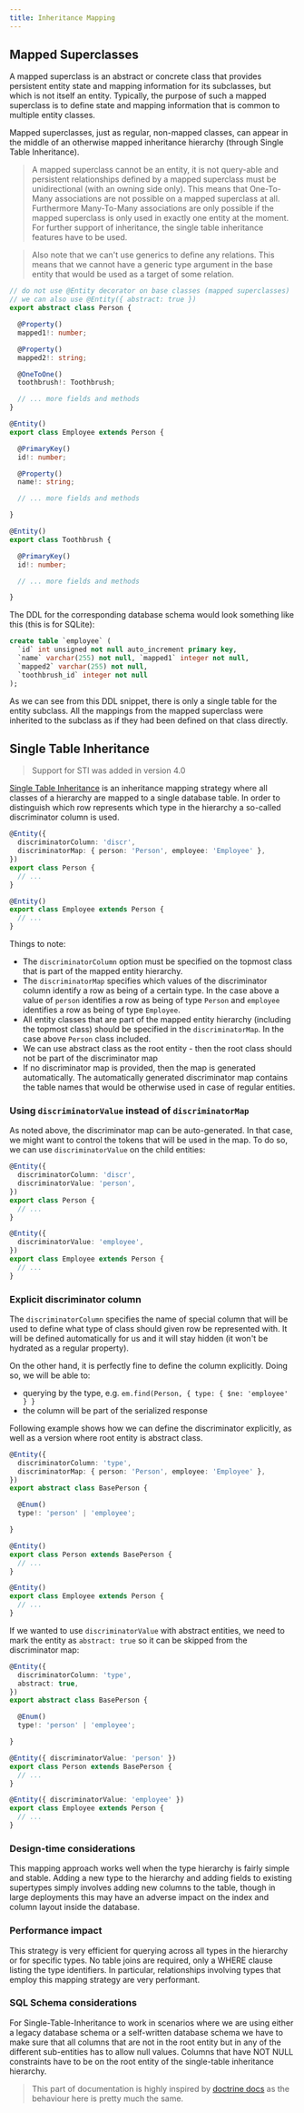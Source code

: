 ```yaml
---
title: Inheritance Mapping
---
```


## Mapped Superclasses

A mapped superclass is an abstract or concrete class that provides persistent entity state and mapping information for its subclasses, but which is not itself an entity. Typically, the purpose of such
a mapped superclass is to define state and mapping information that is common to multiple entity classes.

Mapped superclasses, just as regular, non-mapped classes, can appear in the middle of an otherwise mapped inheritance hierarchy (through Single Table Inheritance).

> A mapped superclass cannot be an entity, it is not query-able and persistent relationships defined
> by a mapped superclass must be unidirectional (with an owning side only). This means that One-To-Many
> associations are not possible on a mapped superclass at all. Furthermore Many-To-Many associations
> are only possible if the mapped superclass is only used in exactly one entity at the moment. For
> further support of inheritance, the single table inheritance features have to be used.

> Also note that we can't use generics to define any relations. This means that we cannot have a generic type argument in the base entity that would be used as a target of some relation.

```ts
// do not use @Entity decorator on base classes (mapped superclasses)
// we can also use @Entity({ abstract: true })
export abstract class Person {

  @Property()
  mapped1!: number;

  @Property()
  mapped2!: string;

  @OneToOne()
  toothbrush!: Toothbrush;

  // ... more fields and methods
}

@Entity()
export class Employee extends Person {

  @PrimaryKey()
  id!: number;

  @Property()
  name!: string;

  // ... more fields and methods

}

@Entity()
export class Toothbrush {

  @PrimaryKey()
  id!: number;

  // ... more fields and methods

}
```

The DDL for the corresponding database schema would look something like this (this is for SQLite):

```sql
create table `employee` (
  `id` int unsigned not null auto_increment primary key,
  `name` varchar(255) not null, `mapped1` integer not null,
  `mapped2` varchar(255) not null,
  `toothbrush_id` integer not null
);
```

As we can see from this DDL snippet, there is only a single table for the entity subclass. All the mappings from the mapped superclass were inherited to the subclass as if they had been defined on
that class directly.

## Single Table Inheritance

> Support for STI was added in version 4.0

[Single Table Inheritance](https://martinfowler.com/eaaCatalog/singleTableInheritance.html)
is an inheritance mapping strategy where all classes of a hierarchy are mapped to a single database table. In order to distinguish which row represents which type in the hierarchy a so-called
discriminator column is used.

```ts
@Entity({
  discriminatorColumn: 'discr',
  discriminatorMap: { person: 'Person', employee: 'Employee' },
})
export class Person {
  // ...
}

@Entity()
export class Employee extends Person {
  // ...
}
```

Things to note:

- The `discriminatorColumn` option must be specified on the topmost class that is part of the mapped entity hierarchy.
- The `discriminatorMap` specifies which values of the discriminator column identify a row as being of a certain type. In the case above a value of `person` identifies a row as being of type `Person`
  and `employee` identifies a row as being of type
  `Employee`.
- All entity classes that are part of the mapped entity hierarchy (including the topmost class) should be specified in the `discriminatorMap`. In the case above `Person` class included.
- We can use abstract class as the root entity - then the root class should not be part of the discriminator map
- If no discriminator map is provided, then the map is generated automatically. The automatically generated discriminator map contains the table names that would be otherwise used in case of regular
  entities.

### Using `discriminatorValue` instead of `discriminatorMap`

As noted above, the discriminator map can be auto-generated. In that case, we might want to control the tokens that will be used in the map. To do so, we can use
`discriminatorValue` on the child entities:

```ts
@Entity({
  discriminatorColumn: 'discr',
  discriminatorValue: 'person',
})
export class Person {
  // ...
}

@Entity({
  discriminatorValue: 'employee',
})
export class Employee extends Person {
  // ...
}
```

### Explicit discriminator column

The `discriminatorColumn` specifies the name of special column that will be used to define what type of class should given row be represented with. It will be defined automatically for us and it will
stay hidden (it won't be hydrated as a regular property).

On the other hand, it is perfectly fine to define the column explicitly. Doing so, we will be able to:

- querying by the type, e.g. `em.find(Person, { type: { $ne: 'employee' } }`
- the column will be part of the serialized response

Following example shows how we can define the discriminator explicitly, as well as a version where root entity is abstract class.

```ts
@Entity({
  discriminatorColumn: 'type',
  discriminatorMap: { person: 'Person', employee: 'Employee' },
})
export abstract class BasePerson {

  @Enum()
  type!: 'person' | 'employee';

}

@Entity()
export class Person extends BasePerson {
  // ...
}

@Entity()
export class Employee extends Person {
  // ...
}
```

If we wanted to use `discriminatorValue` with abstract entities, we need to mark the entity as `abstract: true` so it can be skipped from the discriminator map:

```ts
@Entity({
  discriminatorColumn: 'type',
  abstract: true,
})
export abstract class BasePerson {

  @Enum()
  type!: 'person' | 'employee';

}

@Entity({ discriminatorValue: 'person' })
export class Person extends BasePerson {
  // ...
}

@Entity({ discriminatorValue: 'employee' })
export class Employee extends Person {
  // ...
}
```

### Design-time considerations

This mapping approach works well when the type hierarchy is fairly simple and stable. Adding a new type to the hierarchy and adding fields to existing supertypes simply involves adding new columns to
the table, though in large deployments this may have an adverse impact on the index and column layout inside the database.

### Performance impact

This strategy is very efficient for querying across all types in the hierarchy or for specific types. No table joins are required, only a WHERE clause listing the type identifiers. In particular,
relationships involving types that employ this mapping strategy are very performant.

### SQL Schema considerations

For Single-Table-Inheritance to work in scenarios where we are using either a legacy database schema or a self-written database schema we have to make sure that all columns that are not in the root
entity but in any of the different sub-entities has to allow null values. Columns that have NOT NULL constraints have to be on the root entity of the single-table inheritance hierarchy.

> This part of documentation is highly inspired by [doctrine docs](https://www.doctrine-project.org/projects/doctrine-orm/en/latest/reference/inheritance-mapping.html)
> as the behaviour here is pretty much the same.
